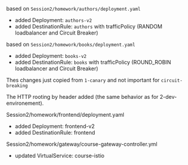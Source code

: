 based on `Session2/homework/authors/deployment.yaml`

* added Deployment: `authors-v2`
* added DestinationRule: `authors`  with trafficPolicy (RANDOM loadbalancer and Circuit Breaker)

based on `Session2/homework/books/deployment.yaml`

* added Deployment: `books-v2`
* added DestinationRule: `books` with trafficPolicy (ROUND_ROBIN loadbalancer and Circuit Breaker)

Thes changes just copied from `1-canary` and not important for `circuit-breaking`

The HTTP rooting by header added (the same behavior as for 2-dev-environement). 

Session2/homework/frontend/deployment.yaml

* added Deployment: frontend-v2
* added DestinationRule: frontend

Session2/homework/gateway/course-gateway-controller.yml
* updated VirtualService: course-istio  
  